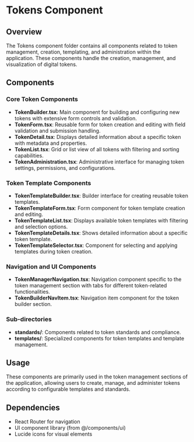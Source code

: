 # Tokens Component

## Overview
The Tokens component folder contains all components related to token management, creation, templating, and administration within the application. These components handle the creation, management, and visualization of digital tokens.

## Components

### Core Token Components
- **TokenBuilder.tsx**: Main component for building and configuring new tokens with extensive form controls and validation.
- **TokenForm.tsx**: Reusable form for token creation and editing with field validation and submission handling.
- **TokenDetail.tsx**: Displays detailed information about a specific token with metadata and properties.
- **TokenList.tsx**: Grid or list view of all tokens with filtering and sorting capabilities.
- **TokenAdministration.tsx**: Administrative interface for managing token settings, permissions, and configurations.

### Token Template Components
- **TokenTemplateBuilder.tsx**: Builder interface for creating reusable token templates.
- **TokenTemplateForm.tsx**: Form component for token template creation and editing.
- **TokenTemplateList.tsx**: Displays available token templates with filtering and selection options.
- **TokenTemplateDetails.tsx**: Shows detailed information about a specific token template.
- **TokenTemplateSelector.tsx**: Component for selecting and applying templates during token creation.

### Navigation and UI Components
- **TokenManagerNavigation.tsx**: Navigation component specific to the token management section with tabs for different token-related functionalities.
- **TokenBuilderNavItem.tsx**: Navigation item component for the token builder section.

### Sub-directories
- **standards/**: Components related to token standards and compliance.
- **templates/**: Specialized components for token templates and template management.

## Usage
These components are primarily used in the token management sections of the application, allowing users to create, manage, and administer tokens according to configurable templates and standards.

## Dependencies
- React Router for navigation
- UI component library (from @/components/ui)
- Lucide icons for visual elements